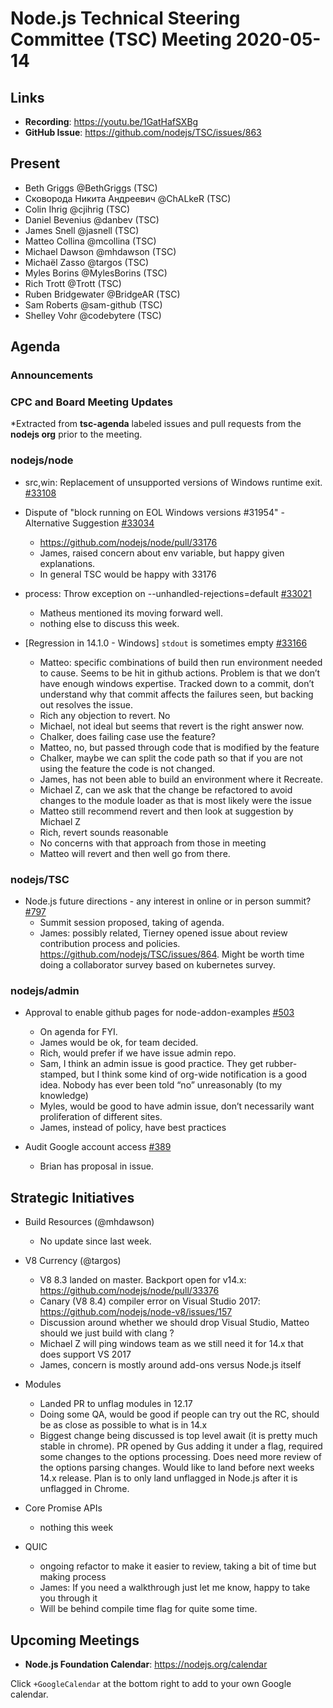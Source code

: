 # Node.js Technical Steering Committee (TSC) Meeting 2020-05-14

## Links

* **Recording**:  <https://youtu.be/1GatHafSXBg>
* **GitHub Issue**: <https://github.com/nodejs/TSC/issues/863>

## Present

* Beth Griggs @BethGriggs (TSC)
* Сковорода Никита Андреевич @ChALkeR (TSC)
* Colin Ihrig @cjihrig (TSC)
* Daniel Bevenius @danbev (TSC)
* James Snell @jasnell (TSC)
* Matteo Collina @mcollina (TSC)
* Michael Dawson @mhdawson (TSC)
* Michaël Zasso @targos (TSC)
* Myles Borins @MylesBorins (TSC)
* Rich Trott @Trott (TSC)
* Ruben Bridgewater @BridgeAR (TSC)
* Sam Roberts @sam-github (TSC)
* Shelley Vohr @codebytere (TSC)

## Agenda

### Announcements

### CPC and Board Meeting Updates

\*Extracted from **tsc-agenda** labeled issues and pull requests from the **nodejs org** prior to the meeting.

### nodejs/node

* src,win: Replacement of unsupported versions of Windows runtime exit. [#33108](https://github.com/nodejs/node/pull/33108)

* Dispute of "block running on EOL Windows versions #31954" - Alternative Suggestion [#33034](https://github.com/nodejs/node/issues/33034)
  * <https://github.com/nodejs/node/pull/33176>
  * James, raised concern about env variable, but happy given explanations.
  * In general TSC would be happy with 33176

* process: Throw exception on --unhandled-rejections=default [#33021](https://github.com/nodejs/node/pull/33021)
  * Matheus mentioned its moving forward well.
  * nothing else to discuss this week.

* \[Regression in 14.1.0 - Windows] `stdout` is sometimes empty [#33166](https://github.com/nodejs/node/issues/33166)
  * Matteo: specific combinations of build then run environment needed to
    cause.  Seems to be hit in github actions. Problem is that we don’t
    have enough windows expertise. Tracked down to a commit, don’t
    understand why that commit affects the failures seen, but backing
    out resolves the issue.
  * Rich any objection to revert. No
  * Michael, not ideal but seems that revert is the right answer now.
  * Chalker, does failing case use the feature?
  * Matteo, no, but passed through code that is modified by the feature
  * Chalker, maybe we can split the code path so that if you are not
    using the feature the code is not changed.
  * James, has not been able to build an environment where it
    Recreate.
  * Michael Z, can we ask that the change be refactored to avoid
    changes to the module loader as that is most likely were the issue
  * Matteo still recommend revert and then look at suggestion by Michael Z
  * Rich, revert sounds reasonable
  * No concerns with that approach from those in meeting
  * Matteo will revert and then well go from there.

### nodejs/TSC

* Node.js future directions - any interest in online or in person summit? [#797](https://github.com/nodejs/TSC/issues/797)
  * Summit session proposed, taking of agenda.
  * James: possibly related, Tierney opened issue about review contribution process and
    policies. <https://github.com/nodejs/TSC/issues/864>.  Might be worth time doing a
    collaborator survey based on kubernetes survey.

### nodejs/admin

* Approval to enable github pages for node-addon-examples [#503](https://github.com/nodejs/admin/issues/503)
  * On agenda for FYI.
  * James would be ok, for team decided.
  * Rich, would prefer if we have issue admin repo.
  * Sam, I think an admin issue is good practice. They get rubber-stamped, but
    I think some kind of org-wide notification is a good idea. Nobody has ever been told “no”
    unreasonably (to my knowledge)
  * Myles, would be good to have admin issue, don’t necessarily want proliferation of
    different sites.
  * James, instead of policy, have best practices

* Audit Google account access [#389](https://github.com/nodejs/admin/issues/389)
  * Brian has proposal in issue.

## Strategic Initiatives

* Build Resources (@mhdawson)
  * No update since last week.

* V8 Currency (@targos)
  * V8 8.3 landed on master. Backport open for v14.x: <https://github.com/nodejs/node/pull/33376>
  * Canary (V8 8.4) compiler error on Visual Studio 2017: <https://github.com/nodejs/node-v8/issues/157>
  * Discussion around whether we should drop Visual Studio, Matteo should we just build with
    clang ?
  * Michael Z will ping windows team as we still need it for 14.x that does support VS 2017
  * James, concern is mostly around add-ons versus Node.js itself

* Modules
  * Landed PR to unflag modules in 12.17
  * Doing some QA, would be good if people can try out the RC, should be as close as possible
    to what is in 14.x
  * Biggest change being discussed is top level await (it is pretty much stable in chrome). PR
    opened by Gus adding it under a flag, required some changes to the options processing.
    Does need more review of the options parsing changes. Would like to land before
    next weeks 14.x release. Plan is to only land unflagged in Node.js after it is unflagged in
    Chrome.

* Core Promise APIs
  * nothing this week

* QUIC
  * ongoing refactor to make it easier to review, taking a bit of time but making process
  * James: If you need a walkthrough just let me know, happy to take you through it
  * Will be behind compile time flag for quite some time.

## Upcoming Meetings

* **Node.js Foundation Calendar**: <https://nodejs.org/calendar>

Click `+GoogleCalendar` at the bottom right to add to your own Google calendar.
